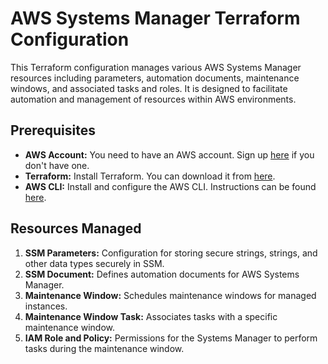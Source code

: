 # AWS Systems Manager Terraform Configuration

This Terraform configuration manages various AWS Systems Manager resources including parameters, automation documents, maintenance windows, and associated tasks and roles. It is designed to facilitate automation and management of resources within AWS environments.

## Prerequisites

- **AWS Account:** You need to have an AWS account. Sign up [here](https://aws.amazon.com/) if you don't have one.
- **Terraform:** Install Terraform. You can download it from [here](https://www.terraform.io/downloads.html).
- **AWS CLI:** Install and configure the AWS CLI. Instructions can be found [here](https://aws.amazon.com/cli/).

## Resources Managed

1. **SSM Parameters:** Configuration for storing secure strings, strings, and other data types securely in SSM.
2. **SSM Document:** Defines automation documents for AWS Systems Manager.
3. **Maintenance Window:** Schedules maintenance windows for managed instances.
4. **Maintenance Window Task:** Associates tasks with a specific maintenance window.
5. **IAM Role and Policy:** Permissions for the Systems Manager to perform tasks during the maintenance window.
